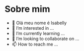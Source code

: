 # Sobre mim

- 👋 Olá meu nome é Isabelly
- 👀 I’m interested in ...
- 🌱 I’m currently learning ...
- 💞️ I’m looking to collaborate on ...
- 📫 How to reach me ...

<!---
b3lly/b3lly is a ✨ special ✨ repository because its `README.md` (this file) appears on your GitHub profile.
You can click the Preview link to take a look at your changes.
--->
